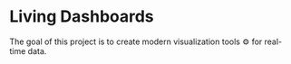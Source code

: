 # Living Dashboards

The goal of this project is to create modern visualization tools :gear: for real-time data.
